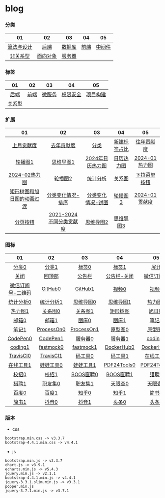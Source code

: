 # blog

### 分类
|   01   |   02  |   03  |   04  |   05  |
|  :---:  |  :---:  |  :---:  |  :---:  |  :---:  |
|    [算法与设计](https://dogleftover.github.io/blog-beautify/category/architecture_design.html)    |    [后端](https://dogleftover.github.io/blog-beautify/category/back_end.html)    |    [数据库](https://dogleftover.github.io/blog-beautify/category/database.html)    |    [前端](https://dogleftover.github.io/blog-beautify/category/headend.html)    |    [中间件](https://dogleftover.github.io/blog-beautify/category/middleware.html)    |
|    [非关系型](https://dogleftover.github.io/blog-beautify/category/nosql.html)    |    [面向对象](https://dogleftover.github.io/blog-beautify/category/object_oriented.html)    |    [服务器](https://dogleftover.github.io/blog-beautify/category/server.html)    |        |        |

### 标签
|   01   |   02  |   03  |   04  |   05  |
|  :---:  |  :---:  |  :---:  |  :---:  |  :---:  |
|    [后端](https://dogleftover.github.io/blog-beautify/tag/back_end.html)    |    [前端](https://dogleftover.github.io/blog-beautify/tag/headend.html)    |    [微服务](https://dogleftover.github.io/blog-beautify/tag/microservices.html)    |    [权限安全](https://dogleftover.github.io/blog-beautify/tag/permission_security.html)    |    [项目构建](https://dogleftover.github.io/blog-beautify/tag/project_build.html)    |
|    [关系型](https://dogleftover.github.io/blog-beautify/tag/relational_databases.html)    |        |        |        |        | 

### 扩展
|   01   |   02  |   03  |   04  |   05  |
|  :---:  |  :---:  |  :---:  |  :---:  |  :---:  |
|    [上月贡献度](https://dogleftover.github.io/blog-beautify/extend/01/03.html)    |    [去年贡献度](https://dogleftover.github.io/blog-beautify/extend/01/04.html)    |    [分类](https://dogleftover.github.io/blog-beautify/extend/01/02.html)    |    [新建标签占比](https://dogleftover.github.io/blog-beautify/extend/01/01.html)    |    [往年贡献度](https://dogleftover.github.io/blog-beautify/extend/01/05.html)    |
|    [轮播图1](https://dogleftover.github.io/blog-beautify/extend/01/bulletin_board_1.html)    |    [思维导图1](https://dogleftover.github.io/blog-beautify/extend/02/mind_mapping_1.html)    |    [2024年日历热力图](https://dogleftover.github.io/blog-beautify/extend/03/01.html)    |    [日历热力图](https://dogleftover.github.io/blog-beautify/extend/03/calendar_heatmap.html)    |    [2024-01热力图](https://dogleftover.github.io/blog-beautify/extend/01/06.html)    |
|    [2024-02热力图](https://dogleftover.github.io/blog-beautify/extend/01/07.html)    |    [轮播图2](https://dogleftover.github.io/blog-beautify/extend/01/bulletin_board_2.html)    |    [统计分析](https://dogleftover.github.io/blog-beautify/extend/01/statistical_analysis.html)    |    [关系图](https://dogleftover.github.io/blog-beautify/extend/04/graph.html)    |    [下拉菜单按钮](https://dogleftover.github.io/blog-beautify/extend/02/01.html)    |
|   [矩形树图和旭日图的动画过渡](https://dogleftover.github.io/blog-beautify/extend/05/treemap-sunburst-transition_1.html)   |   [分类变化情况-排序](https://dogleftover.github.io/blog-beautify/extend/01/bar-race)  |  [分类变化情况-饼图](https://dogleftover.github.io/blog-beautify/extend/01/pie-simple)   |  [轮播图3](https://dogleftover.github.io/blog-beautify/extend/01/bulletin_board_3.html)   |  [2024-01贡献度](https://dogleftover.github.io/blog-beautify/extend/01/08.html)   |
|   [分页按钮](https://dogleftover.github.io/blog-beautify/extend/01/09.html)   |  [2021-2024不同分类贡献度](https://dogleftover.github.io/blog-beautify/extend/01/10.html)   |   [思维导图2](https://dogleftover.github.io/blog-beautify/extend/02/mind_mapping_2.html)  |  [思维导图3](https://dogleftover.github.io/blog-beautify/extend/02/mind_mapping_3.html)   |     |

### 图标
|   01   |   02  |   03  |   04  |   05  |
|  :---:  |  :---:  |  :---:  |  :---:  |  :---:  |
|   [分类0](https://dogleftover.github.io/blog-beautify/icon/%E5%88%86%E7%B1%BB0.png)   |  [分类1](https://dogleftover.github.io/blog-beautify/icon/%E5%88%86%E7%B1%BB1.png)   |  [标签0](https://dogleftover.github.io/blog-beautify/icon/%E6%A0%87%E7%AD%BE0.png)   |  [标签1](https://dogleftover.github.io/blog-beautify/icon/%E6%A0%87%E7%AD%BE1.png)   |   [展开](https://dogleftover.github.io/blog-beautify/icon/%E5%B1%95%E5%BC%80.png)  |
|   [关闭](https://dogleftover.github.io/blog-beautify/icon/%E5%85%B3%E9%97%AD.png)   |  [回顶部](https://dogleftover.github.io/blog-beautify/icon/%E5%9B%9E%E9%A1%B6%E9%83%A8.png)   |  [公告栏](https://dogleftover.github.io/blog-beautify/icon/%E5%85%AC%E5%91%8A%E6%A0%8F.png)   |   [公告栏-关闭](https://dogleftover.github.io/blog-beautify/icon/%E5%85%AC%E5%91%8A%E6%A0%8F-%E5%85%B3%E9%97%AD.png)  |  [微信订阅号](https://dogleftover.github.io/blog-beautify/icon/%E5%BE%AE%E4%BF%A1%E8%AE%A2%E9%98%85%E5%8F%B7.png)   |
|   [微信订阅号-二维码](https://dogleftover.github.io/blog-beautify/icon/%E5%BE%AE%E4%BF%A1%E8%AE%A2%E9%98%85%E5%8F%B7-%E4%BA%8C%E7%BB%B4%E7%A0%81.png)   |  [GitHub0](https://dogleftover.github.io/blog-beautify/icon/GitHub0.png)   |   [GitHub1](https://dogleftover.github.io/blog-beautify/icon/GitHub1.png)  |  [视频0](https://dogleftover.github.io/blog-beautify/icon/%E8%A7%86%E9%A2%910.png)   |  [视频1](https://dogleftover.github.io/blog-beautify/icon/%E8%A7%86%E9%A2%911.png)   |
|   [统计分析0](https://dogleftover.github.io/blog-beautify/icon/%E7%BB%9F%E8%AE%A1%E5%88%86%E6%9E%900.png)   |   [统计分析1](https://dogleftover.github.io/blog-beautify/icon/%E7%BB%9F%E8%AE%A1%E5%88%86%E6%9E%901.png)  |   [思维导图0](https://dogleftover.github.io/blog-beautify/icon/%E6%80%9D%E7%BB%B4%E5%AF%BC%E5%9B%BE0.png)  |   [思维导图1](https://dogleftover.github.io/blog-beautify/icon/%E6%80%9D%E7%BB%B4%E5%AF%BC%E5%9B%BE1.png)  |  [热力图0](https://dogleftover.github.io/blog-beautify/icon/%E7%83%AD%E5%8A%9B%E5%9B%BE0.png)  |
|   [热力图1](https://dogleftover.github.io/blog-beautify/icon/%E7%83%AD%E5%8A%9B%E5%9B%BE1.png)   |   [关系图0](https://dogleftover.github.io/blog-beautify/icon/%E5%85%B3%E7%B3%BB%E5%9B%BE0.png)  |   [关系图1](https://dogleftover.github.io/blog-beautify/icon/%E5%85%B3%E7%B3%BB%E5%9B%BE1.png)  |   [矩形树图](https://dogleftover.github.io/blog-beautify/icon/%E7%9F%A9%E5%BD%A2%E6%A0%91%E5%9B%BE.png)  |   [旭日图](https://dogleftover.github.io/blog-beautify/icon/%E6%97%AD%E6%97%A5%E5%9B%BE.png)  |
|   [邮箱0](https://dogleftover.github.io/blog-beautify/icon/%E9%82%AE%E7%AE%B10.png)   |   [邮箱1](https://dogleftover.github.io/blog-beautify/icon/%E9%82%AE%E7%AE%B11.png)  |   [图床0](https://dogleftover.github.io/blog-beautify/icon/%E5%9B%BE%E5%BA%8A0.png)  |   [图床1](https://dogleftover.github.io/blog-beautify/icon/%E5%9B%BE%E5%BA%8A1.png)  |   [笔记0](https://dogleftover.github.io/blog-beautify/icon/%E7%AC%94%E8%AE%B00.png)  |
|   [笔记1](https://dogleftover.github.io/blog-beautify/icon/%E7%AC%94%E8%AE%B01.png)   |   [ProcessOn0](https://dogleftover.github.io/blog-beautify/icon/ProcessOn0.png)  |   [ProcessOn1](https://dogleftover.github.io/blog-beautify/icon/ProcessOn1.png)  |   [原型图0](https://dogleftover.github.io/blog-beautify/icon/%E5%8E%9F%E5%9E%8B%E5%9B%BE0.png)  |   [原型图1](https://dogleftover.github.io/blog-beautify/icon/%E5%8E%9F%E5%9E%8B%E5%9B%BE1.png)  |
|   [CodePen0](https://dogleftover.github.io/blog-beautify/icon/CodePen0.png)   |   [CodePen1](https://dogleftover.github.io/blog-beautify/icon/CodePen1.png)  |   [服务器0](https://dogleftover.github.io/blog-beautify/icon/%E6%9C%8D%E5%8A%A1%E5%99%A80.png)  |   [服务器1](https://dogleftover.github.io/blog-beautify/icon/%E6%9C%8D%E5%8A%A1%E5%99%A81.png)  |   [coding0](https://dogleftover.github.io/blog-beautify/icon/coding0.png)  |
|   [coding1](https://dogleftover.github.io/blog-beautify/icon/coding1.png)   |   [fastmock0](https://dogleftover.github.io/blog-beautify/icon/fastmock0.png)  |   [fastmock1](https://dogleftover.github.io/blog-beautify/icon/fastmock1.png)  |   [DockerHub0](https://dogleftover.github.io/blog-beautify/icon/DockerHub0.png)  |   [DockerHub1](https://dogleftover.github.io/blog-beautify/icon/DockerHub1.png)  |
|   [TravisCI0](https://dogleftover.github.io/blog-beautify/icon/TravisCI0.png)   |   [TravisCI1](https://dogleftover.github.io/blog-beautify/icon/TravisCI1.png)  |   [码工具0](https://dogleftover.github.io/blog-beautify/icon/%E7%A0%81%E5%B7%A5%E5%85%B70.png)  |   [码工具1](https://dogleftover.github.io/blog-beautify/icon/%E7%A0%81%E5%B7%A5%E5%85%B71.png)  |   [在线工具0](https://dogleftover.github.io/blog-beautify/icon/%E5%9C%A8%E7%BA%BF%E5%B7%A5%E5%85%B70.png)  |
|   [在线工具1](https://dogleftover.github.io/blog-beautify/icon/%E5%9C%A8%E7%BA%BF%E5%B7%A5%E5%85%B71.png)   |   [蛙蛙工具0](https://dogleftover.github.io/blog-beautify/icon/%E8%9B%99%E8%9B%99%E5%B7%A5%E5%85%B70.png)  |   [蛙蛙工具1](https://dogleftover.github.io/blog-beautify/icon/%E8%9B%99%E8%9B%99%E5%B7%A5%E5%85%B71.png)  |   [PDF24Tools0](https://dogleftover.github.io/blog-beautify/icon/PDF24Tools0.png)  |   [PDF24Tools1](https://dogleftover.github.io/blog-beautify/icon/PDF24Tools1.png)  |
|   [校招0](https://dogleftover.github.io/blog-beautify/icon/%E6%A0%A1%E6%8B%9B0.png)   |   [校招1](https://dogleftover.github.io/blog-beautify/icon/%E6%A0%A1%E6%8B%9B1.png)  |   [BOOS直聘0](https://dogleftover.github.io/blog-beautify/icon/BOOS%E7%9B%B4%E8%81%980.png)  |   [BOOS直聘1](https://dogleftover.github.io/blog-beautify/icon/BOOS%E7%9B%B4%E8%81%981.png)  |   [猎聘0](https://dogleftover.github.io/blog-beautify/icon/%E7%8C%8E%E8%81%980.png)  |
|   [猎聘1](https://dogleftover.github.io/blog-beautify/icon/%E7%8C%8E%E8%81%981.png)   |   [职友集0](https://dogleftover.github.io/blog-beautify/icon/%E8%81%8C%E5%8F%8B%E9%9B%860.png)  |   [职友集1](https://dogleftover.github.io/blog-beautify/icon/%E8%81%8C%E5%8F%8B%E9%9B%861.png)  |   [天眼查0](https://dogleftover.github.io/blog-beautify/icon/%E5%A4%A9%E7%9C%BC%E6%9F%A50.png)  |   [天眼查1](https://dogleftover.github.io/blog-beautify/icon/%E5%A4%A9%E7%9C%BC%E6%9F%A51.png)  |
|   [百度0](https://dogleftover.github.io/blog-beautify/icon/%E7%99%BE%E5%BA%A60.png)   |   [百度1](https://dogleftover.github.io/blog-beautify/icon/%E7%99%BE%E5%BA%A61.png)  |   [知乎0](https://dogleftover.github.io/blog-beautify/icon/%E7%9F%A5%E4%B9%8E0.png)  |   [知乎1](https://dogleftover.github.io/blog-beautify/icon/%E7%9F%A5%E4%B9%8E1.png)  |   [简书0](https://dogleftover.github.io/blog-beautify/icon/%E7%AE%80%E4%B9%A60.png)  |
|   [简书1](https://dogleftover.github.io/blog-beautify/icon/%E7%AE%80%E4%B9%A61.png)   |   [抖音0](https://dogleftover.github.io/blog-beautify/icon/%E6%8A%96%E9%9F%B30.png)  |   [抖音1](https://dogleftover.github.io/blog-beautify/icon/%E6%8A%96%E9%9F%B31.png)  |   [头条0](https://dogleftover.github.io/blog-beautify/icon/%E5%A4%B4%E6%9D%A10.png)  |   [头条1](https://dogleftover.github.io/blog-beautify/icon/%E5%A4%B4%E6%9D%A11.png)  |

### 版本
- css
```
bootstrap.min.css -> v3.3.7
bootstrap-4.4.1.min.css -> v4.4.1
```

- js
```
bootstrap.min.js -> v3.3.7
chart.js -> v3.9.1
echarts.min.js -> v5.4.3
jquery.mim.js -> v2.1.1
bootstrap-4.4.1.min.js -> v4.4.1
jquery-3.3.1.slim.min.js -> v3.3.1
popper.min.js
jquery-3.7.1.min.js -> v3.7.1
```